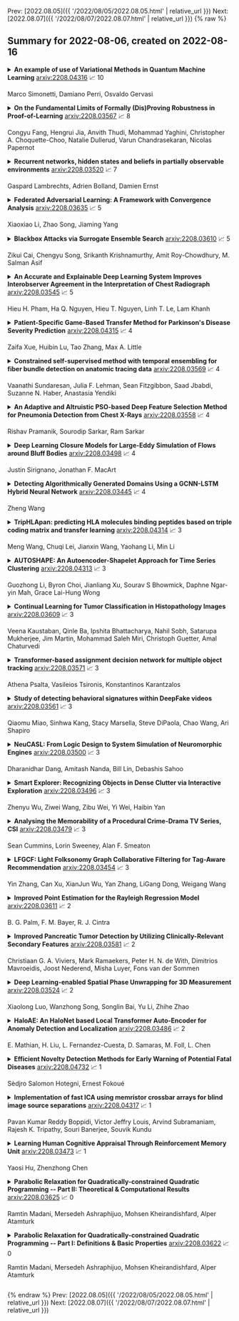 Prev: [2022.08.05]({{ '/2022/08/05/2022.08.05.html' | relative_url }})  Next: [2022.08.07]({{ '/2022/08/07/2022.08.07.html' | relative_url }})
{% raw %}
## Summary for 2022-08-06, created on 2022-08-16


<details><summary><b>An example of use of Variational Methods in Quantum Machine Learning</b>
<a href="https://arxiv.org/abs/2208.04316">arxiv:2208.04316</a>
&#x1F4C8; 10 <br>
<p>Marco Simonetti, Damiano Perri, Osvaldo Gervasi</p></summary>
<p>

**Abstract:** This paper introduces a deep learning system based on a quantum neural network for the binary classification of points of a specific geometric pattern (Two-Moons Classification problem) on a plane. We believe that the use of hybrid deep learning systems (classical + quantum) can reasonably bring benefits, not only in terms of computational acceleration but in understanding the underlying phenomena and mechanisms; that will lead to the creation of new forms of machine learning, as well as to a strong development in the world of quantum computation. The chosen dataset is based on a 2D binary classification generator, which helps test the effectiveness of specific algorithms; it is a set of 2D points forming two interspersed semicircles. It displays two disjointed data sets in a two-dimensional representation space: the features are, therefore, the individual points' two coordinates, $x_1$ and $x_2$. The intention was to produce a quantum deep neural network with the minimum number of trainable parameters capable of correctly recognising and classifying points.

</p>
</details>

<details><summary><b>On the Fundamental Limits of Formally (Dis)Proving Robustness in Proof-of-Learning</b>
<a href="https://arxiv.org/abs/2208.03567">arxiv:2208.03567</a>
&#x1F4C8; 8 <br>
<p>Congyu Fang, Hengrui Jia, Anvith Thudi, Mohammad Yaghini, Christopher A. Choquette-Choo, Natalie Dullerud, Varun Chandrasekaran, Nicolas Papernot</p></summary>
<p>

**Abstract:** Proof-of-learning (PoL) proposes a model owner use machine learning training checkpoints to establish a proof of having expended the necessary compute for training. The authors of PoL forego cryptographic approaches and trade rigorous security guarantees for scalability to deep learning by being applicable to stochastic gradient descent and adaptive variants. This lack of formal analysis leaves the possibility that an attacker may be able to spoof a proof for a model they did not train.
  We contribute a formal analysis of why the PoL protocol cannot be formally (dis)proven to be robust against spoofing adversaries. To do so, we disentangle the two roles of proof verification in PoL: (a) efficiently determining if a proof is a valid gradient descent trajectory, and (b) establishing precedence by making it more expensive to craft a proof after training completes (i.e., spoofing). We show that efficient verification results in a tradeoff between accepting legitimate proofs and rejecting invalid proofs because deep learning necessarily involves noise. Without a precise analytical model for how this noise affects training, we cannot formally guarantee if a PoL verification algorithm is robust. Then, we demonstrate that establishing precedence robustly also reduces to an open problem in learning theory: spoofing a PoL post hoc training is akin to finding different trajectories with the same endpoint in non-convex learning. Yet, we do not rigorously know if priori knowledge of the final model weights helps discover such trajectories.
  We conclude that, until the aforementioned open problems are addressed, relying more heavily on cryptography is likely needed to formulate a new class of PoL protocols with formal robustness guarantees. In particular, this will help with establishing precedence. As a by-product of insights from our analysis, we also demonstrate two novel attacks against PoL.

</p>
</details>

<details><summary><b>Recurrent networks, hidden states and beliefs in partially observable environments</b>
<a href="https://arxiv.org/abs/2208.03520">arxiv:2208.03520</a>
&#x1F4C8; 7 <br>
<p>Gaspard Lambrechts, Adrien Bolland, Damien Ernst</p></summary>
<p>

**Abstract:** Reinforcement learning aims to learn optimal policies from interaction with environments whose dynamics are unknown. Many methods rely on the approximation of a value function to derive near-optimal policies. In partially observable environments, these functions depend on the complete sequence of observations and past actions, called the history. In this work, we show empirically that recurrent neural networks trained to approximate such value functions internally filter the posterior probability distribution of the current state given the history, called the belief. More precisely, we show that, as a recurrent neural network learns the Q-function, its hidden states become more and more correlated with the beliefs of state variables that are relevant to optimal control. This correlation is measured through their mutual information. In addition, we show that the expected return of an agent increases with the ability of its recurrent architecture to reach a high mutual information between its hidden states and the beliefs. Finally, we show that the mutual information between the hidden states and the beliefs of variables that are irrelevant for optimal control decreases through the learning process. In summary, this work shows that in its hidden states, a recurrent neural network approximating the Q-function of a partially observable environment reproduces a sufficient statistic from the history that is correlated to the relevant part of the belief for taking optimal actions.

</p>
</details>

<details><summary><b>Federated Adversarial Learning: A Framework with Convergence Analysis</b>
<a href="https://arxiv.org/abs/2208.03635">arxiv:2208.03635</a>
&#x1F4C8; 5 <br>
<p>Xiaoxiao Li, Zhao Song, Jiaming Yang</p></summary>
<p>

**Abstract:** Federated learning (FL) is a trending training paradigm to utilize decentralized training data. FL allows clients to update model parameters locally for several epochs, then share them to a global model for aggregation. This training paradigm with multi-local step updating before aggregation exposes unique vulnerabilities to adversarial attacks. Adversarial training is a popular and effective method to improve the robustness of networks against adversaries. In this work, we formulate a general form of federated adversarial learning (FAL) that is adapted from adversarial learning in the centralized setting. On the client side of FL training, FAL has an inner loop to generate adversarial samples for adversarial training and an outer loop to update local model parameters. On the server side, FAL aggregates local model updates and broadcast the aggregated model. We design a global robust training loss and formulate FAL training as a min-max optimization problem. Unlike the convergence analysis in classical centralized training that relies on the gradient direction, it is significantly harder to analyze the convergence in FAL for three reasons: 1) the complexity of min-max optimization, 2) model not updating in the gradient direction due to the multi-local updates on the client-side before aggregation and 3) inter-client heterogeneity. We address these challenges by using appropriate gradient approximation and coupling techniques and present the convergence analysis in the over-parameterized regime. Our main result theoretically shows that the minimum loss under our algorithm can converge to $ε$ small with chosen learning rate and communication rounds. It is noteworthy that our analysis is feasible for non-IID clients.

</p>
</details>

<details><summary><b>Blackbox Attacks via Surrogate Ensemble Search</b>
<a href="https://arxiv.org/abs/2208.03610">arxiv:2208.03610</a>
&#x1F4C8; 5 <br>
<p>Zikui Cai, Chengyu Song, Srikanth Krishnamurthy, Amit Roy-Chowdhury, M. Salman Asif</p></summary>
<p>

**Abstract:** Blackbox adversarial attacks can be categorized into transfer- and query-based attacks. Transfer methods do not require any feedback from the victim model, but provide lower success rates compared to query-based methods. Query attacks often require a large number of queries for success. To achieve the best of both approaches, recent efforts have tried to combine them, but still require hundreds of queries to achieve high success rates (especially for targeted attacks). In this paper, we propose a novel method for blackbox attacks via surrogate ensemble search (BASES) that can generate highly successful blackbox attacks using an extremely small number of queries. We first define a perturbation machine that generates a perturbed image by minimizing a weighted loss function over a fixed set of surrogate models. To generate an attack for a given victim model, we search over the weights in the loss function using queries generated by the perturbation machine. Since the dimension of the search space is small (same as the number of surrogate models), the search requires a small number of queries. We demonstrate that our proposed method achieves better success rate with at least 30x fewer queries compared to state-of-the-art methods on different image classifiers trained with ImageNet (including VGG-19, DenseNet-121, and ResNext-50). In particular, our method requires as few as 3 queries per image (on average) to achieve more than a 90% success rate for targeted attacks and 1-2 queries per image for over a 99% success rate for non-targeted attacks. Our method is also effective on Google Cloud Vision API and achieved a 91% non-targeted attack success rate with 2.9 queries per image. We also show that the perturbations generated by our proposed method are highly transferable and can be adopted for hard-label blackbox attacks.

</p>
</details>

<details><summary><b>An Accurate and Explainable Deep Learning System Improves Interobserver Agreement in the Interpretation of Chest Radiograph</b>
<a href="https://arxiv.org/abs/2208.03545">arxiv:2208.03545</a>
&#x1F4C8; 5 <br>
<p>Hieu H. Pham, Ha Q. Nguyen, Hieu T. Nguyen, Linh T. Le, Lam Khanh</p></summary>
<p>

**Abstract:** Recent artificial intelligence (AI) algorithms have achieved radiologist-level performance on various medical classification tasks. However, only a few studies addressed the localization of abnormal findings from CXR scans, which is essential in explaining the image-level classification to radiologists. We introduce in this paper an explainable deep learning system called VinDr-CXR that can classify a CXR scan into multiple thoracic diseases and, at the same time, localize most types of critical findings on the image. VinDr-CXR was trained on 51,485 CXR scans with radiologist-provided bounding box annotations. It demonstrated a comparable performance to experienced radiologists in classifying 6 common thoracic diseases on a retrospective validation set of 3,000 CXR scans, with a mean area under the receiver operating characteristic curve (AUROC) of 0.967 (95% confidence interval [CI]: 0.958-0.975). The VinDr-CXR was also externally validated in independent patient cohorts and showed its robustness. For the localization task with 14 types of lesions, our free-response receiver operating characteristic (FROC) analysis showed that the VinDr-CXR achieved a sensitivity of 80.2% at the rate of 1.0 false-positive lesion identified per scan. A prospective study was also conducted to measure the clinical impact of the VinDr-CXR in assisting six experienced radiologists. The results indicated that the proposed system, when used as a diagnosis supporting tool, significantly improved the agreement between radiologists themselves with an increase of 1.5% in mean Fleiss' Kappa. We also observed that, after the radiologists consulted VinDr-CXR's suggestions, the agreement between each of them and the system was remarkably increased by 3.3% in mean Cohen's Kappa.

</p>
</details>

<details><summary><b>Patient-Specific Game-Based Transfer Method for Parkinson's Disease Severity Prediction</b>
<a href="https://arxiv.org/abs/2208.04315">arxiv:2208.04315</a>
&#x1F4C8; 4 <br>
<p>Zaifa Xue, Huibin Lu, Tao Zhang, Max A. Little</p></summary>
<p>

**Abstract:** Dysphonia is one of the early symptoms of Parkinson's disease (PD). Most existing methods use feature selection methods to find the optimal subset of voice features for all PD patients. Few have considered the heterogeneity between patients, which implies the need to provide specific prediction models for different patients. However, building the specific model faces the challenge of small sample size, which makes it lack generalization ability. Instance transfer is an effective way to solve this problem. Therefore, this paper proposes a patient-specific game-based transfer (PSGT) method for PD severity prediction. First, a selection mechanism is used to select PD patients with similar disease trends to the target patient from the source domain, which greatly reduces the risk of negative transfer. Then, the contribution of the transferred subjects and their instances to the disease estimation of the target subject is fairly evaluated by the Shapley value, which improves the interpretability of the method. Next, the proportion of valid instances in the transferred subjects is determined, and the instances with higher contribution are transferred to further reduce the difference between the transferred instance subset and the target subject. Finally, the selected subset of instances is added to the training set of the target subject, and the extended data is fed into the random forest to improve the performance of the method. Parkinson's telemonitoring dataset is used to evaluate the feasibility and effectiveness. Experiment results show that the PSGT has better performance in both prediction error and stability over compared methods.

</p>
</details>

<details><summary><b>Constrained self-supervised method with temporal ensembling for fiber bundle detection on anatomic tracing data</b>
<a href="https://arxiv.org/abs/2208.03569">arxiv:2208.03569</a>
&#x1F4C8; 4 <br>
<p>Vaanathi Sundaresan, Julia F. Lehman, Sean Fitzgibbon, Saad Jbabdi, Suzanne N. Haber, Anastasia Yendiki</p></summary>
<p>

**Abstract:** Anatomic tracing data provides detailed information on brain circuitry essential for addressing some of the common errors in diffusion MRI tractography. However, automated detection of fiber bundles on tracing data is challenging due to sectioning distortions, presence of noise and artifacts and intensity/contrast variations. In this work, we propose a deep learning method with a self-supervised loss function that takes anatomy-based constraints into account for accurate segmentation of fiber bundles on the tracer sections from macaque brains. Also, given the limited availability of manual labels, we use a semi-supervised training technique for efficiently using unlabeled data to improve the performance, and location constraints for further reduction of false positives. Evaluation of our method on unseen sections from a different macaque yields promising results with a true positive rate of ~0.90. The code for our method is available at https://github.com/v-sundaresan/fiberbundle_seg_tracing.

</p>
</details>

<details><summary><b>An Adaptive and Altruistic PSO-based Deep Feature Selection Method for Pneumonia Detection from Chest X-Rays</b>
<a href="https://arxiv.org/abs/2208.03558">arxiv:2208.03558</a>
&#x1F4C8; 4 <br>
<p>Rishav Pramanik, Sourodip Sarkar, Ram Sarkar</p></summary>
<p>

**Abstract:** Pneumonia is one of the major reasons for child mortality especially in income-deprived regions of the world. Although it can be detected and treated with very less sophisticated instruments and medication, Pneumonia detection still remains a major concern in developing countries. Computer-aided based diagnosis (CAD) systems can be used in such countries due to their lower operating costs than professional medical experts. In this paper, we propose a CAD system for Pneumonia detection from Chest X-rays, using the concepts of deep learning and a meta-heuristic algorithm. We first extract deep features from the pre-trained ResNet50, fine-tuned on a target Pneumonia dataset. Then, we propose a feature selection technique based on particle swarm optimization (PSO), which is modified using a memory-based adaptation parameter, and enriched by incorporating an altruistic behavior into the agents. We name our feature selection method as adaptive and altruistic PSO (AAPSO). The proposed method successfully eliminates non-informative features obtained from the ResNet50 model, thereby improving the Pneumonia detection ability of the overall framework. Extensive experimentation and thorough analysis on a publicly available Pneumonia dataset establish the superiority of the proposed method over several other frameworks used for Pneumonia detection. Apart from Pneumonia detection, AAPSO is further evaluated on some standard UCI datasets, gene expression datasets for cancer prediction and a COVID-19 prediction dataset. The overall results are satisfactory, thereby confirming the usefulness of AAPSO in dealing with varied real-life problems. The supporting source codes of this work can be found at https://github.com/rishavpramanik/AAPSO

</p>
</details>

<details><summary><b>Deep Learning Closure Models for Large-Eddy Simulation of Flows around Bluff Bodies</b>
<a href="https://arxiv.org/abs/2208.03498">arxiv:2208.03498</a>
&#x1F4C8; 4 <br>
<p>Justin Sirignano, Jonathan F. MacArt</p></summary>
<p>

**Abstract:** A deep learning (DL) closure model for large-eddy simulation (LES) is developed and evaluated for incompressible flows around a rectangular cylinder at moderate Reynolds numbers. Near-wall flow simulation remains a central challenge in aerodynamic modeling: RANS predictions of separated flows are often inaccurate, while LES can require prohibitively small near-wall mesh sizes. The DL-LES model is trained using adjoint PDE optimization methods to match, as closely as possible, direct numerical simulation (DNS) data. It is then evaluated out-of-sample (i.e., for new aspect ratios and Reynolds numbers not included in the training data) and compared against a standard LES model (the dynamic Smagorinsky model). The DL-LES model outperforms dynamic Smagorinsky and is able to achieve accurate LES predictions on a relatively coarse mesh (downsampled from the DNS grid by a factor of four in each Cartesian direction). We study the accuracy of the DL-LES model for predicting the drag coefficient, mean flow, and Reynolds stress. A crucial challenge is that the LES quantities of interest are the steady-state flow statistics; for example, the time-averaged mean velocity $\bar{u}(x) = \displaystyle \lim_{t \rightarrow \infty} \frac{1}{t} \int_0^t u(s,x) ds$. Calculating the steady-state flow statistics therefore requires simulating the DL-LES equations over a large number of flow times through the domain; it is a non-trivial question whether an unsteady partial differential equation model whose functional form is defined by a deep neural network can remain stable and accurate on $t \in [0, \infty)$. Our results demonstrate that the DL-LES model is accurate and stable over large physical time spans, enabling the estimation of the steady-state statistics for the velocity, fluctuations, and drag coefficient of turbulent flows around bluff bodies relevant to aerodynamic applications.

</p>
</details>

<details><summary><b>Detecting Algorithmically Generated Domains Using a GCNN-LSTM Hybrid Neural Network</b>
<a href="https://arxiv.org/abs/2208.03445">arxiv:2208.03445</a>
&#x1F4C8; 4 <br>
<p>Zheng Wang</p></summary>
<p>

**Abstract:** Domain generation algorithm (DGA) is used by botnets to build a stealthy command and control (C&C) communication channel between the C&C server and the bots. A DGA can periodically produce a large number of pseudo-random algorithmically generated domains (AGDs). AGD detection algorithms provide a lightweight, promising solution in response to the existing DGA techniques. In this paper, a GCNN (gated convolutional neural network)-LSTM (long short-term memory) Hybrid Neural Network (GLHNN) for AGD detection is proposed. In GLHNN, GCNN is applied to extract the informative features from domain names on top of LSTM which further processes the feature sequence. GLHNN is experimentally validated using representative AGDs covering six classes of DGAs. GLHNN is compared with the state-of-the-art detection models and demonstrates the best overall detection performance among these tested models.

</p>
</details>

<details><summary><b>TripHLApan: predicting HLA molecules binding peptides based on triple coding matrix and transfer learning</b>
<a href="https://arxiv.org/abs/2208.04314">arxiv:2208.04314</a>
&#x1F4C8; 3 <br>
<p>Meng Wang, Chuqi Lei, Jianxin Wang, Yaohang Li, Min Li</p></summary>
<p>

**Abstract:** Human leukocyte antigen (HLA) is an important molecule family in the field of human immunity, which recognizes foreign threats and triggers immune responses by presenting peptides to T cells. In recent years, the synthesis of tumor vaccines to induce specific immune responses has become the forefront of cancer treatment. Computationally modeling the binding patterns between peptide and HLA can greatly accelerate the development of tumor vaccines. However, most of the prediction methods performance is very limited and they cannot fully take advantage of the analysis of existing biological knowledge as the basis of modeling. In this paper, we propose TripHLApan, a novel pan-specific prediction model, for HLA molecular peptide binding prediction. TripHLApan exhibits powerful prediction ability by integrating triple coding matrix, BiGRU + Attention models, and transfer learning strategy. The comprehensive evaluations demonstrate the effectiveness of TripHLApan in predicting HLA-I and HLA-II peptide binding in different test environments. The predictive power of HLA-I is further demonstrated in the latest data set. In addition, we show that TripHLApan has strong binding reconstitution ability in the samples of a melanoma patient. In conclusion, TripHLApan is a powerful tool for predicting the binding of HLA-I and HLA-II molecular peptides for the synthesis of tumor vaccines.

</p>
</details>

<details><summary><b>AUTOSHAPE: An Autoencoder-Shapelet Approach for Time Series Clustering</b>
<a href="https://arxiv.org/abs/2208.04313">arxiv:2208.04313</a>
&#x1F4C8; 3 <br>
<p>Guozhong Li, Byron Choi, Jianliang Xu, Sourav S Bhowmick, Daphne Ngar-yin Mah, Grace Lai-Hung Wong</p></summary>
<p>

**Abstract:** Time series shapelets are discriminative subsequences that have been recently found effective for time series clustering (TSC). The shapelets are convenient for interpreting the clusters. Thus, the main challenge for TSC is to discover high-quality variable-length shapelets to discriminate different clusters. In this paper, we propose a novel autoencoder-shapelet approach (AUTOSHAPE), which is the first study to take the advantage of both autoencoder and shapelet for determining shapelets in an unsupervised manner. An autoencoder is specially designed to learn high-quality shapelets. More specifically, for guiding the latent representation learning, we employ the latest self-supervised loss to learn the unified embeddings for variable-length shapelet candidates (time series subsequences) of different variables, and propose the diversity loss to select the discriminating embeddings in the unified space. We introduce the reconstruction loss to recover shapelets in the original time series space for clustering. Finally, we adopt Davies Bouldin index (DBI) to inform AUTOSHAPE of the clustering performance during learning. We present extensive experiments on AUTOSHAPE. To evaluate the clustering performance on univariate time series (UTS), we compare AUTOSHAPE with 15 representative methods using UCR archive datasets. To study the performance of multivariate time series (MTS), we evaluate AUTOSHAPE on 30 UEA archive datasets with 5 competitive methods. The results validate that AUTOSHAPE is the best among all the methods compared. We interpret clusters with shapelets, and can obtain interesting intuitions about clusters in three UTS case studies and one MTS case study, respectively.

</p>
</details>

<details><summary><b>Continual Learning for Tumor Classification in Histopathology Images</b>
<a href="https://arxiv.org/abs/2208.03609">arxiv:2208.03609</a>
&#x1F4C8; 3 <br>
<p>Veena Kaustaban, Qinle Ba, Ipshita Bhattacharya, Nahil Sobh, Satarupa Mukherjee, Jim Martin, Mohammad Saleh Miri, Christoph Guetter, Amal Chaturvedi</p></summary>
<p>

**Abstract:** Recent years have seen great advancements in the development of deep learning models for histopathology image analysis in digital pathology applications, evidenced by the increasingly common deployment of these models in both research and clinical settings. Although such models have shown unprecedented performance in solving fundamental computational tasks in DP applications, they suffer from catastrophic forgetting when adapted to unseen data with transfer learning. With an increasing need for deep learning models to handle ever changing data distributions, including evolving patient population and new diagnosis assays, continual learning models that alleviate model forgetting need to be introduced in DP based analysis. However, to our best knowledge, there is no systematic study of such models for DP-specific applications. Here, we propose CL scenarios in DP settings, where histopathology image data from different sources/distributions arrive sequentially, the knowledge of which is integrated into a single model without training all the data from scratch. We then established an augmented dataset for colorectal cancer H&E classification to simulate shifts of image appearance and evaluated CL model performance in the proposed CL scenarios. We leveraged a breast tumor H&E dataset along with the colorectal cancer to evaluate CL from different tumor types. In addition, we evaluated CL methods in an online few-shot setting under the constraints of annotation and computational resources. We revealed promising results of CL in DP applications, potentially paving the way for application of these methods in clinical practice.

</p>
</details>

<details><summary><b>Transformer-based assignment decision network for multiple object tracking</b>
<a href="https://arxiv.org/abs/2208.03571">arxiv:2208.03571</a>
&#x1F4C8; 3 <br>
<p>Athena Psalta, Vasileios Tsironis, Konstantinos Karantzalos</p></summary>
<p>

**Abstract:** Data association is a crucial component for any multiple object tracking (MOT) method that follows the tracking-by-detection paradigm. To generate complete trajectories such methods employ a data association process to establish assignments between detections and existing targets during each timestep. Recent data association approaches try to solve a multi-dimensional linear assignment task or a network flow minimization problem or either tackle it via multiple hypotheses tracking. However, during inference an optimization step that computes optimal assignments is required for every sequence frame adding significant computational complexity in any given solution. To this end, in the context of this work we introduce Transformer-based Assignment Decision Network (TADN) that tackles data association without the need of any explicit optimization during inference. In particular, TADN can directly infer assignment pairs between detections and active targets in a single forward pass of the network. We have integrated TADN in a rather simple MOT framework, we designed a novel training strategy for efficient end-to-end training and demonstrate the high potential of our approach for online visual tracking-by-detection MOT on two popular benchmarks, i.e. MOT17 and UA-DETRAC. Our proposed approach outperforms the state-of-the-art in most evaluation metrics despite its simple nature as a tracker which lacks significant auxiliary components such as occlusion handling or re-identification. The implementation of our method is publicly available at https://github.com/psaltaath/tadn-mot.

</p>
</details>

<details><summary><b>Study of detecting behavioral signatures within DeepFake videos</b>
<a href="https://arxiv.org/abs/2208.03561">arxiv:2208.03561</a>
&#x1F4C8; 3 <br>
<p>Qiaomu Miao, Sinhwa Kang, Stacy Marsella, Steve DiPaola, Chao Wang, Ari Shapiro</p></summary>
<p>

**Abstract:** There is strong interest in the generation of synthetic video imagery of people talking for various purposes, including entertainment, communication, training, and advertisement. With the development of deep fake generation models, synthetic video imagery will soon be visually indistinguishable to the naked eye from a naturally capture video. In addition, many methods are continuing to improve to avoid more careful, forensic visual analysis. Some deep fake videos are produced through the use of facial puppetry, which directly controls the head and face of the synthetic image through the movements of the actor, allow the actor to 'puppet' the image of another. In this paper, we address the question of whether one person's movements can be distinguished from the original speaker by controlling the visual appearance of the speaker but transferring the behavior signals from another source. We conduct a study by comparing synthetic imagery that: 1) originates from a different person speaking a different utterance, 2) originates from the same person speaking a different utterance, and 3) originates from a different person speaking the same utterance. Our study shows that synthetic videos in all three cases are seen as less real and less engaging than the original source video. Our results indicate that there could be a behavioral signature that is detectable from a person's movements that is separate from their visual appearance, and that this behavioral signature could be used to distinguish a deep fake from a properly captured video.

</p>
</details>

<details><summary><b>NeuCASL: From Logic Design to System Simulation of Neuromorphic Engines</b>
<a href="https://arxiv.org/abs/2208.03500">arxiv:2208.03500</a>
&#x1F4C8; 3 <br>
<p>Dharanidhar Dang, Amitash Nanda, Bill Lin, Debashis Sahoo</p></summary>
<p>

**Abstract:** With Moore's law saturating and Dennard scaling hitting its wall, traditional Von Neuman systems cannot offer the GFlops/watt for compute-intensive algorithms such as CNN. Recent trends in unconventional computing approaches give us hope to design highly energy-efficient computing systems for such algorithms. Neuromorphic computing is a promising such approach with its brain-inspired circuitry, use of emerging technologies, and low-power nature. Researchers use a variety of novel technologies such as memristors, silicon photonics, FinFET, and carbon nanotubes to demonstrate a neuromorphic computer. However, a flexible CAD tool to start from neuromorphic logic design and go up to architectural simulation is yet to be demonstrated to support the rise of this promising paradigm. In this project, we aim to build NeuCASL, an opensource python-based full system CAD framework for neuromorphic logic design, circuit simulation, and system performance and reliability estimation. This is a first of its kind to the best of our knowledge.

</p>
</details>

<details><summary><b>Smart Explorer: Recognizing Objects in Dense Clutter via Interactive Exploration</b>
<a href="https://arxiv.org/abs/2208.03496">arxiv:2208.03496</a>
&#x1F4C8; 3 <br>
<p>Zhenyu Wu, Ziwei Wang, Zibu Wei, Yi Wei, Haibin Yan</p></summary>
<p>

**Abstract:** Recognizing objects in dense clutter accurately plays an important role to a wide variety of robotic manipulation tasks including grasping, packing, rearranging and many others. However, conventional visual recognition models usually miss objects because of the significant occlusion among instances and causes incorrect prediction due to the visual ambiguity with the high object crowdedness. In this paper, we propose an interactive exploration framework called Smart Explorer for recognizing all objects in dense clutters. Our Smart Explorer physically interacts with the clutter to maximize the recognition performance while minimize the number of motions, where the false positives and negatives can be alleviated effectively with the optimal accuracy-efficiency trade-offs. Specifically, we first collect the multi-view RGB-D images of the clutter and reconstruct the corresponding point cloud. By aggregating the instance segmentation of RGB images across views, we acquire the instance-wise point cloud partition of the clutter through which the existed classes and the number of objects for each class are predicted. The pushing actions for effective physical interaction are generated to sizably reduce the recognition uncertainty that consists of the instance segmentation entropy and multi-view object disagreement. Therefore, the optimal accuracy-efficiency trade-off of object recognition in dense clutter is achieved via iterative instance prediction and physical interaction. Extensive experiments demonstrate that our Smart Explorer acquires promising recognition accuracy with only a few actions, which also outperforms the random pushing by a large margin.

</p>
</details>

<details><summary><b>Analysing the Memorability of a Procedural Crime-Drama TV Series, CSI</b>
<a href="https://arxiv.org/abs/2208.03479">arxiv:2208.03479</a>
&#x1F4C8; 3 <br>
<p>Sean Cummins, Lorin Sweeney, Alan F. Smeaton</p></summary>
<p>

**Abstract:** We investigate the memorability of a 5-season span of a popular crime-drama TV series, CSI, through the application of a vision transformer fine-tuned on the task of predicting video memorability. By investigating the popular genre of crime-drama TV through the use of a detailed annotated corpus combined with video memorability scores, we show how to extrapolate meaning from the memorability scores generated on video shots. We perform a quantitative analysis to relate video shot memorability to a variety of aspects of the show. The insights we present in this paper illustrate the importance of video memorability in applications which use multimedia in areas like education, marketing, indexing, as well as in the case here namely TV and film production.

</p>
</details>

<details><summary><b>LFGCF: Light Folksonomy Graph Collaborative Filtering for Tag-Aware Recommendation</b>
<a href="https://arxiv.org/abs/2208.03454">arxiv:2208.03454</a>
&#x1F4C8; 3 <br>
<p>Yin Zhang, Can Xu, XianJun Wu, Yan Zhang, LiGang Dong, Weigang Wang</p></summary>
<p>

**Abstract:** Tag-aware recommendation is a task of predicting a personalized list of items for a user by their tagging behaviors. It is crucial for many applications with tagging capabilities like last.fm or movielens. Recently, many efforts have been devoted to improving Tag-aware recommendation systems (TRS) with Graph Convolutional Networks (GCN), which has become new state-of-the-art for the general recommendation. However, some solutions are directly inherited from GCN without justifications, which is difficult to alleviate the sparsity, ambiguity, and redundancy issues introduced by tags, thus adding to difficulties of training and degrading recommendation performance.
  In this work, we aim to simplify the design of GCN to make it more concise for TRS. We propose a novel tag-aware recommendation model named Light Folksonomy Graph Collaborative Filtering (LFGCF), which only includes the essential GCN components. Specifically, LFGCF first constructs Folksonomy Graphs from the records of user assigning tags and item getting tagged. Then we leverage the simple design of aggregation to learn the high-order representations on Folksonomy Graphs and use the weighted sum of the embeddings learned at several layers for information updating. We share tags embeddings to bridge the information gap between users and items. Besides, a regularization function named TransRT is proposed to better depict user preferences and item features. Extensive hyperparameters experiments and ablation studies on three real-world datasets show that LFGCF uses fewer parameters and significantly outperforms most baselines for the tag-aware top-N recommendations.

</p>
</details>

<details><summary><b>Improved Point Estimation for the Rayleigh Regression Model</b>
<a href="https://arxiv.org/abs/2208.03611">arxiv:2208.03611</a>
&#x1F4C8; 2 <br>
<p>B. G. Palm, F. M. Bayer, R. J. Cintra</p></summary>
<p>

**Abstract:** The Rayleigh regression model was recently proposed for modeling amplitude values of synthetic aperture radar (SAR) image pixels. However, inferences from such model are based on the maximum likelihood estimators, which can be biased for small signal lengths. The Rayleigh regression model for SAR images often takes into account small pixel windows, which may lead to inaccurate results. In this letter, we introduce bias-adjusted estimators tailored for the Rayleigh regression model based on: (i) the Cox and Snell's method; (ii) the Firth's scheme; and (iii) the parametric bootstrap method. We present numerical experiments considering synthetic and actual SAR data sets. The bias-adjusted estimators yield nearly unbiased estimates and accurate modeling results.

</p>
</details>

<details><summary><b>Improved Pancreatic Tumor Detection by Utilizing Clinically-Relevant Secondary Features</b>
<a href="https://arxiv.org/abs/2208.03581">arxiv:2208.03581</a>
&#x1F4C8; 2 <br>
<p>Christiaan G. A. Viviers, Mark Ramaekers, Peter H. N. de With, Dimitrios Mavroeidis, Joost Nederend, Misha Luyer, Fons van der Sommen</p></summary>
<p>

**Abstract:** Pancreatic cancer is one of the global leading causes of cancer-related deaths. Despite the success of Deep Learning in computer-aided diagnosis and detection (CAD) methods, little attention has been paid to the detection of Pancreatic Cancer. We propose a method for detecting pancreatic tumor that utilizes clinically-relevant features in the surrounding anatomical structures, thereby better aiming to exploit the radiologist's knowledge compared to other, conventional deep learning approaches. To this end, we collect a new dataset consisting of 99 cases with pancreatic ductal adenocarcinoma (PDAC) and 97 control cases without any pancreatic tumor. Due to the growth pattern of pancreatic cancer, the tumor may not be always visible as a hypodense lesion, therefore experts refer to the visibility of secondary external features that may indicate the presence of the tumor. We propose a method based on a U-Net-like Deep CNN that exploits the following external secondary features: the pancreatic duct, common bile duct and the pancreas, along with a processed CT scan. Using these features, the model segments the pancreatic tumor if it is present. This segmentation for classification and localization approach achieves a performance of 99% sensitivity (one case missed) and 99% specificity, which realizes a 5% increase in sensitivity over the previous state-of-the-art method. The model additionally provides location information with reasonable accuracy and a shorter inference time compared to previous PDAC detection methods. These results offer a significant performance improvement and highlight the importance of incorporating the knowledge of the clinical expert when developing novel CAD methods.

</p>
</details>

<details><summary><b>Deep Learning-enabled Spatial Phase Unwrapping for 3D Measurement</b>
<a href="https://arxiv.org/abs/2208.03524">arxiv:2208.03524</a>
&#x1F4C8; 2 <br>
<p>Xiaolong Luo, Wanzhong Song, Songlin Bai, Yu Li, Zhihe Zhao</p></summary>
<p>

**Abstract:** In terms of 3D imaging speed and system cost, the single-camera system projecting single-frequency patterns is the ideal option among all proposed Fringe Projection Profilometry (FPP) systems. This system necessitates a robust spatial phase unwrapping (SPU) algorithm. However, robust SPU remains a challenge in complex scenes. Quality-guided SPU algorithms need more efficient ways to identify the unreliable points in phase maps before unwrapping. End-to-end deep learning SPU methods face generality and interpretability problems. This paper proposes a hybrid method combining deep learning and traditional path-following for robust SPU in FPP. This hybrid SPU scheme demonstrates better robustness than traditional quality-guided SPU methods, better interpretability than end-to-end deep learning scheme, and generality on unseen data. Experiments on the real dataset of multiple illumination conditions and multiple FPP systems differing in image resolution, the number of fringes, fringe direction, and optics wavelength verify the effectiveness of the proposed method.

</p>
</details>

<details><summary><b>HaloAE: An HaloNet based Local Transformer Auto-Encoder for Anomaly Detection and Localization</b>
<a href="https://arxiv.org/abs/2208.03486">arxiv:2208.03486</a>
&#x1F4C8; 2 <br>
<p>E. Mathian, H. Liu, L. Fernandez-Cuesta, D. Samaras, M. Foll, L. Chen</p></summary>
<p>

**Abstract:** Unsupervised anomaly detection and localization is a crucial task as it is impossible to collect and label all possible anomalies. Many studies have emphasized the importance of integrating local and global information to achieve accurate segmentation of anomalies. To this end, there has been a growing interest in Transformer, which allows modeling long-range content interactions. However, global interactions through self attention are generally too expensive for most image scales. In this study, we introduce HaloAE, the first auto-encoder based on a local 2D version of Transformer with HaloNet. With HaloAE, we have created a hybrid model that combines convolution and local 2D block-wise self-attention layers and jointly performs anomaly detection and segmentation through a single model. We achieved competitive results on the MVTec dataset, suggesting that vision models incorporating Transformer could benefit from a local computation of the self-attention operation, and pave the way for other applications.

</p>
</details>

<details><summary><b>Efficient Novelty Detection Methods for Early Warning of Potential Fatal Diseases</b>
<a href="https://arxiv.org/abs/2208.04732">arxiv:2208.04732</a>
&#x1F4C8; 1 <br>
<p>Sèdjro Salomon Hotegni, Ernest Fokoué</p></summary>
<p>

**Abstract:** Fatal diseases, as Critical Health Episodes (CHEs), represent real dangers for patients hospitalized in Intensive Care Units. These episodes can lead to irreversible organ damage and death. Nevertheless, diagnosing them in time would greatly reduce their inconvenience. This study therefore focused on building a highly effective early warning system for CHEs such as Acute Hypotensive Episodes and Tachycardia Episodes. To facilitate the precocity of the prediction, a gap of one hour was considered between the observation periods (Observation Windows) and the periods during which a critical event can occur (Target Windows). The MIMIC II dataset was used to evaluate the performance of the proposed system. This system first includes extracting additional features using three different modes. Then, the feature selection process allowing the selection of the most relevant features was performed using the Mutual Information Gain feature importance. Finally, the high-performance predictive model LightGBM was used to perform episode classification. This approach called MIG-LightGBM was evaluated using five different metrics: Event Recall (ER), Reduced Precision (RP), average Anticipation Time (aveAT), average False Alarms (aveFA), and Event F1-score (EF1-score). A method is therefore considered highly efficient for the early prediction of CHEs if it exhibits not only a large aveAT but also a large EF1-score and a low aveFA. Compared to systems using Extreme Gradient Boosting, Support Vector Classification or Naive Bayes as a predictive model, the proposed system was found to be highly dominant. It also confirmed its superiority over the Layered Learning approach.

</p>
</details>

<details><summary><b>Implementation of fast ICA using memristor crossbar arrays for blind image source separations</b>
<a href="https://arxiv.org/abs/2208.04317">arxiv:2208.04317</a>
&#x1F4C8; 1 <br>
<p>Pavan Kumar Reddy Boppidi, Victor Jeffry Louis, Arvind Subramaniam, Rajesh K. Tripathy, Souri Banerjee, Souvik Kundu</p></summary>
<p>

**Abstract:** Independent component analysis is an unsupervised learning approach for computing the independent components (ICs) from the multivariate signals or data matrix. The ICs are evaluated based on the multiplication of the weight matrix with the multivariate data matrix. This study proposes a novel memristor crossbar array for the implementation of both ACY ICA and Fast ICA for blind source separation. The data input was applied in the form of pulse width modulated voltages to the crossbar array and the weight of the implemented neural network is stored in the memristor. The output charges from the memristor columns are used to calculate the weight update, which is executed through the voltages kept higher than the memristor Set/Reset voltages. In order to demonstrate its potential application, the proposed memristor crossbar arrays based fast ICA architecture is employed for image source separation problem. The experimental results demonstrate that the proposed approach is very effective to separate image sources, and also the contrast of the images are improved with an improvement factor in terms of percentage of structural similarity as 67.27% when compared with the software-based implementation of conventional ACY ICA and Fast ICA algorithms.

</p>
</details>

<details><summary><b>Learning Human Cognitive Appraisal Through Reinforcement Memory Unit</b>
<a href="https://arxiv.org/abs/2208.03473">arxiv:2208.03473</a>
&#x1F4C8; 1 <br>
<p>Yaosi Hu, Zhenzhong Chen</p></summary>
<p>

**Abstract:** We propose a novel memory-enhancing mechanism for recurrent neural networks that exploits the effect of human cognitive appraisal in sequential assessment tasks. We conceptualize the memory-enhancing mechanism as Reinforcement Memory Unit (RMU) that contains an appraisal state together with two positive and negative reinforcement memories. The two reinforcement memories are decayed or strengthened by stronger stimulus. Thereafter the appraisal state is updated through the competition of positive and negative reinforcement memories. Therefore, RMU can learn the appraisal variation under violent changing of the stimuli for estimating human affective experience. As shown in the experiments of video quality assessment and video quality of experience tasks, the proposed reinforcement memory unit achieves superior performance among recurrent neural networks, that demonstrates the effectiveness of RMU for modeling human cognitive appraisal.

</p>
</details>

<details><summary><b>Parabolic Relaxation for Quadratically-constrained Quadratic Programming -- Part II: Theoretical & Computational Results</b>
<a href="https://arxiv.org/abs/2208.03625">arxiv:2208.03625</a>
&#x1F4C8; 0 <br>
<p>Ramtin Madani, Mersedeh Ashraphijuo, Mohsen Kheirandishfard, Alper Atamturk</p></summary>
<p>

**Abstract:** In the first part of this work [32], we introduce a convex parabolic relaxation for quadratically-constrained quadratic programs, along with a sequential penalized parabolic relaxation algorithm to recover near-optimal feasible solutions. In this second part, we show that starting from a feasible solution or a near-feasible solution satisfying certain regularity conditions, the sequential penalized parabolic relaxation algorithm convergences to a point which satisfies Karush-Kuhn-Tucker optimality conditions. Next, we present numerical experiments on benchmark non-convex QCQP problems as well as large-scale instances of system identification problem demonstrating the efficiency of the proposed approach.

</p>
</details>

<details><summary><b>Parabolic Relaxation for Quadratically-constrained Quadratic Programming -- Part I: Definitions & Basic Properties</b>
<a href="https://arxiv.org/abs/2208.03622">arxiv:2208.03622</a>
&#x1F4C8; 0 <br>
<p>Ramtin Madani, Mersedeh Ashraphijuo, Mohsen Kheirandishfard, Alper Atamturk</p></summary>
<p>

**Abstract:** For general quadratically-constrained quadratic programming (QCQP), we propose a parabolic relaxation described with convex quadratic constraints. An interesting property of the parabolic relaxation is that the original non-convex feasible set is contained on the boundary of the parabolic relaxation. Under certain assumptions, this property enables one to recover near-optimal feasible points via objective penalization. Moreover, through an appropriate change of coordinates that requires a one-time computation of an optimal basis, the easier-to-solve parabolic relaxation can be made as strong as a semidefinite programming (SDP) relaxation, which can be effective in accelerating algorithms that require solving a sequence of convex surrogates. The majority of theoretical and computational results are given in the next part of this work [57].

</p>
</details>


{% endraw %}
Prev: [2022.08.05]({{ '/2022/08/05/2022.08.05.html' | relative_url }})  Next: [2022.08.07]({{ '/2022/08/07/2022.08.07.html' | relative_url }})